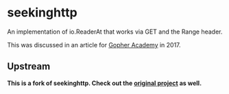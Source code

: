 seekinghttp
===========

An implementation of io.ReaderAt that works via GET and the Range header.

This was discussed in an article for [Gopher Academy](https://blog.gopheracademy.com/advent-2017/seekable-http/) in 2017.

## Upstream

**This is a fork of seekinghttp. Check out the [original project] as well.**

[original project]: https://github.com/jeffallen/seekinghttp
